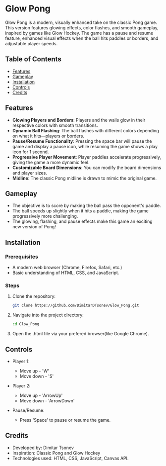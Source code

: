 # Glow Pong

Glow Pong is a modern, visually enhanced take on the classic Pong game. This version features glowing effects, color flashes, and smooth gameplay, inspired by games like Glow Hockey. The game has a pause and resume feature, enhanced visual effects when the ball hits paddles or borders, and adjustable player speeds.

## Table of Contents
- [Features](#features)
- [Gameplay](#gameplay)
- [Installation](#installation)
- [Controls](#controls)
- [Credits](#credits)

## Features
- **Glowing Players and Borders**: Players and the walls glow in their respective colors with smooth transitions.
- **Dynamic Ball Flashing**: The ball flashes with different colors depending on what it hits—players or borders.
- **Pause/Resume Functionality**: Pressing the space bar will pause the game and display a pause icon, while resuming the game shows a play icon for 1 second.
- **Progressive Player Movement**: Player paddles accelerate progressively, giving the game a more dynamic feel.
- **Customizable Board Dimensions**: You can modify the board dimensions and player sizes.
- **Midline**: The classic Pong midline is drawn to mimic the original game.

## Gameplay
* The objective is to score by making the ball pass the opponent's paddle.
* The ball speeds up slightly when it hits a paddle, making the game progressively more challenging.
* The glowing, flashing, and pause effects make this game an exciting new version of Pong!

## Installation

### Prerequisites
* A modern web browser (Chrome, Firefox, Safari, etc.)
* Basic understanding of HTML, CSS, and JavaScript.

### Steps

1. Clone the repository:
   ```bash
   git clone https://github.com/DimitarDTsonev/Glow_Pong.git

2. Navigate into the project directory:
    ``` bash
    cd Glow_Pong

3. Open the .html file via your prefered browser(like Google Chrome). 

## Controls

- Player 1: 
    * Move up - 'W'
    * Move down - 'S'

- Player 2:
    * Move up - 'ArrowUp'
    * Move down - 'ArrowDown'

- Pause/Resume:
    * Press 'Space' to pause or resume the game.

## Credits 
* Developed by: Dimitar Tsonev
* Inspiration: Classic Pong and Glow Hockey
* Technologies used: HTML, CSS, JavaScript, Canvas API.
